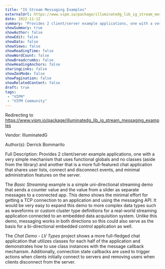 ```yaml
---
title: "IG Stream Messaging Examples"
externalUrl: https://www.vipm.io/package/illuminatedg_lib_ig_stream_messaging_examples
date: 2022-11-12
summary: "Provides 2 client/server example applications, one with a very simple mechanism that uses functional globals and no classes (aside from the library) and another that is a more full-featured chat application that shares user lists, connect and disconnect events, and minimal administration features on the server."
showSummary: true
showAuthor: false
showEdit: false
showData: false
showViews: false
showReadingTime: false
showWordCount: false
showBreadcrumbs: false
showHeadingAnchors: false
sharingLinks: false
showZenMode: false
showPagination: false
showRelatedContent: false
draft: true
tags:
 - "VIPM"
 - "VIPM Community"
---
```


Redirecting to https://www.vipm.io/package/illuminatedg_lib_ig_stream_messaging_examples

Vendor: IlluminatedG

Author(s): Derrick Bommarito
 
Full Description:
Provides 2 client/server example applications, one with a very simple mechanism that uses functional globals and no classes (aside from the library) and another that is a more full-featured chat application that shares user lists, connect and disconnect events, and minimal administration features on the server.

The *Basic Streaming* example is a simple uni-directional streaming demo that sends a counter value and the value from a slider as separate messages to a connected app. This demo shows the minimal effort for getting a TCP connection to an application and using the messaging API. It would be very easy to expand this demo to more complex data types such as waveforms or custom cluster type definitions for a real-world streaming application connected to an embedded data acquisition system. Unlike this demo, messaging works in both directions so this could also serve as the basis for a bi-directional embedded control application as well.

The *Chat Demo - LV Types* project shows a more full-fledged chat application that utilizes classes for each half of the application and demonstrates how to use class instances with the message callback mechanism. Additionally, connection state callbacks are used to trigger actions when clients initially connect to servers and removing users when clients disconnect from the server.